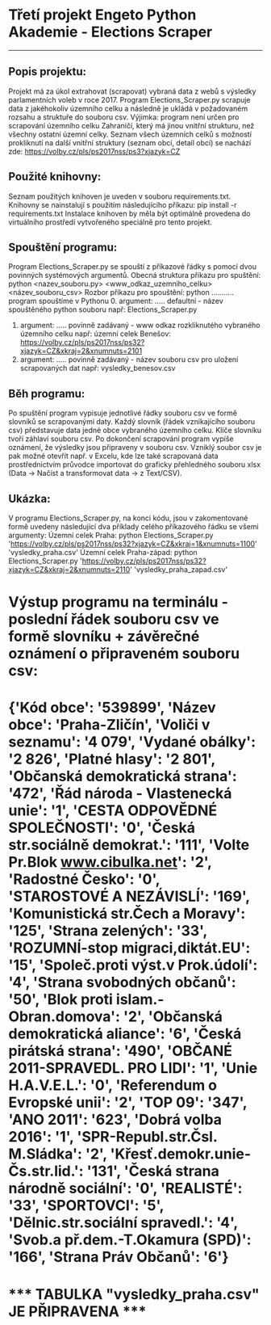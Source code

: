 # Třetí projekt Engeto Python Akademie - Elections Scraper
----------------------------------------------------------------
## Popis projektu:
Projekt má za úkol extrahovat (scrapovat) vybraná data z webů s výsledky parlamentních voleb v roce 2017.
Program Elections_Scraper.py scrapuje data z jakéhokoliv územního celku a následně je ukládá v požadovaném rozsahu a struktuře do souboru csv.
Výjimka: program není určen pro scrapování územního celku Zahraničí, který má jinou vnitřní strukturu, než všechny ostatní územní celky.
Seznam všech územních celků s možností prokliknutí na další vnitřní struktury (seznam obcí, detail obcí) se nachází zde:
https://volby.cz/pls/ps2017nss/ps3?xjazyk=CZ

## Použité knihovny:
Seznam použitých knihoven je uveden v souboru requirements.txt.
Knihovny se nainstalují s použitím následujícího příkazu:
pip install -r requirements.txt
Instalace knihoven by měla být optimálně provedena do virtuálního prostředí vytvořeného speciálně pro tento projekt.

## Spouštění programu:
Program Elections_Scraper.py se spouští z příkazové řádky s pomocí dvou povinných systémových argumentů.
Obecná struktura příkazu pro spuštění:
python <nazev_souboru.py> <www_odkaz_uzemniho_celku> <název_souboru_csv>
Rozbor příkazu pro spouštění:
python ...........  program spouštíme v Pythonu
0. argument: .....  defaultní - název spouštěného python souboru
                    např: Elections_Scraper.py
1. argument: .....  povinně zadávaný - www odkaz rozkliknutého vybraného územního celku
                    např: územní celek Benešov:
                    https://volby.cz/pls/ps2017nss/ps32?xjazyk=CZ&xkraj=2&xnumnuts=2101
2. argument: .....  povinně zadávaný - název souboru csv pro uložení scrapovaných dat
                    např: vysledky_benesov.csv

## Běh programu:
Po spuštění program vypisuje jednotlivé řádky souboru csv ve formě slovníků se scrapovanými daty. Každý slovník (řádek vznikajícího souboru csv) představuje data jedné obce vybraného územního celku. Klíče slovníku tvoří záhlaví souboru csv. Po dokončení scrapování program vypíše oznámení, že výsledky jsou připraveny v souboru csv. Vzniklý soubor csv je pak možné otevřít např. v Excelu, kde lze také scrapovaná data prostřednictvím průvodce importovat do graficky přehledného souboru xlsx (Data -> Načíst a transformovat data -> z Text/CSV).

## Ukázka:
V programu Elections_Scraper.py, na konci kódu, jsou v zakomentované formě uvedeny následující dva příklady celého příkazového řádku se všemi argumenty:
Územní celek Praha:
python Elections_Scraper.py 'https://volby.cz/pls/ps2017nss/ps32?xjazyk=CZ&xkraj=1&xnumnuts=1100' 'vysledky_praha.csv'
Územní celek Praha-západ:
python Elections_Scraper.py 'https://volby.cz/pls/ps2017nss/ps32?xjazyk=CZ&xkraj=2&xnumnuts=2110' 'vysledky_praha_zapad.csv'

Výstup programu na terminálu - poslední řádek souboru csv ve formě slovníku + závěrečné oznámení o připraveném souboru csv:
======================================================================
{'Kód obce': '539899', 'Název obce': 'Praha-Zličín', 'Voliči v seznamu': '4 079', 'Vydané obálky': '2 826', 'Platné hlasy': '2 801', 'Občanská demokratická strana': '472', 'Řád národa - Vlastenecká unie': '1', 'CESTA ODPOVĚDNÉ SPOLEČNOSTI': '0', 'Česká str.sociálně demokrat.': '111', 'Volte Pr.Blok www.cibulka.net': '2', 'Radostné Česko': '0', 'STAROSTOVÉ A NEZÁVISLÍ': '169', 'Komunistická str.Čech a Moravy': '125', 'Strana zelených': '33', 'ROZUMNÍ-stop migraci,diktát.EU': '15', 'Společ.proti výst.v Prok.údolí': '4', 'Strana svobodných občanů': '50', 'Blok proti islam.-Obran.domova': '2', 'Občanská demokratická aliance': '6', 'Česká pirátská strana': '490', 'OBČANÉ 2011-SPRAVEDL. PRO LIDI': '1', 'Unie H.A.V.E.L.': '0', 'Referendum o Evropské unii': '2', 'TOP 09': '347', 'ANO 2011': '623', 'Dobrá volba 2016': '1', 'SPR-Republ.str.Čsl. M.Sládka': '2', 'Křesť.demokr.unie-Čs.str.lid.': '131', 'Česká strana národně sociální': '0', 'REALISTÉ': '33', 'SPORTOVCI': '5', 'Dělnic.str.sociální spravedl.': '4', 'Svob.a př.dem.-T.Okamura (SPD)': '166', 'Strana Práv Občanů': '6'}
======================================================================
*** TABULKA "vysledky_praha.csv" JE PŘIPRAVENA ***
======================================================================




